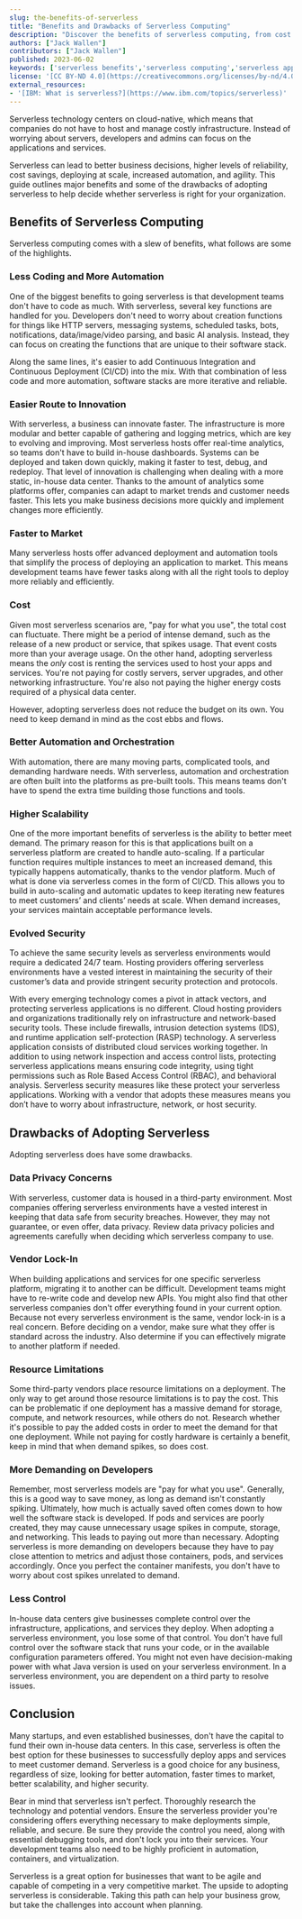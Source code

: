 ```yaml
---
slug: the-benefits-of-serverless
title: "Benefits and Drawbacks of Serverless Computing"
description: "Discover the benefits of serverless computing, from cost savings and scalability to reduced maintenance and better security."
authors: ["Jack Wallen"]
contributors: ["Jack Wallen"]
published: 2023-06-02
keywords: ['serverless benefits','serverless computing','serverless applications','reduce operational costs','increase productivity','serverless benefits','serverless web applications','backend services']
license: '[CC BY-ND 4.0](https://creativecommons.org/licenses/by-nd/4.0)'
external_resources:
- '[IBM: What is serverless?](https://www.ibm.com/topics/serverless)'
---
```


Serverless technology centers on cloud-native, which means that companies do not have to host and manage costly infrastructure. Instead of worrying about servers, developers and admins can focus on the applications and services.

Serverless can lead to better business decisions, higher levels of reliability, cost savings, deploying at scale, increased automation, and agility. This guide outlines major benefits and some of the drawbacks of adopting serverless to help decide whether serverless is right for your organization.

## Benefits of Serverless Computing

Serverless computing comes with a slew of benefits, what follows are some of the highlights.

### Less Coding and More Automation

One of the biggest benefits to going serverless is that development teams don't have to code as much. With serverless, several key functions are handled for you. Developers don't need to worry about creation functions for things like HTTP servers, messaging systems, scheduled tasks, bots, notifications, data/image/video parsing, and basic AI analysis. Instead, they can focus on creating the functions that are unique to their software stack.

Along the same lines, it's easier to add Continuous Integration and Continuous Deployment (CI/CD) into the mix. With that combination of less code and more automation, software stacks are more iterative and reliable.

### Easier Route to Innovation

With serverless, a business can innovate faster. The infrastructure is more modular and better capable of gathering and logging metrics, which are key to evolving and improving. Most serverless hosts offer real-time analytics, so teams don't have to build in-house dashboards. Systems can be deployed and taken down quickly, making it faster to test, debug, and redeploy. That level of innovation is challenging when dealing with a more static, in-house data center. Thanks to the amount of analytics some platforms offer, companies can adapt to market trends and customer needs faster. This lets you make business decisions more quickly and implement changes more efficiently.

### Faster to Market

Many serverless hosts offer advanced deployment and automation tools that simplify the process of deploying an application to market. This means development teams have fewer tasks along with all the right tools to deploy more reliably and efficiently.

### Cost

Given most serverless scenarios are, "pay for what you use", the total cost can fluctuate. There might be a period of intense demand, such as the release of a new product or service, that spikes usage. That event costs more than your average usage. On the other hand, adopting serverless means the *only* cost is renting the services used to host your apps and services. You're not paying for costly servers, server upgrades, and other networking infrastructure. You're also not paying the higher energy costs required of a physical data center.

However, adopting serverless does not reduce the budget on its own. You need to keep demand in mind as the cost ebbs and flows.

### Better Automation and Orchestration

With automation, there are many moving parts, complicated tools, and demanding hardware needs. With serverless, automation and orchestration are often built into the platforms as pre-built tools. This means teams don't have to spend the extra time building those functions and tools.

### Higher Scalability

One of the more important benefits of serverless is the ability to better meet demand. The primary reason for this is that applications built on a serverless platform are created to handle auto-scaling. If a particular function requires multiple instances to meet an increased demand, this typically happens automatically, thanks to the vendor platform. Much of what is done via serverless comes in the form of CI/CD. This allows you to build in auto-scaling and automatic updates to keep iterating new features to meet customers’ and clients’ needs at scale. When demand increases, your services maintain acceptable performance levels.

### Evolved Security

To achieve the same security levels as serverless environments would require a dedicated 24/7 team. Hosting providers offering serverless environments have a vested interest in maintaining the security of their customer’s data and provide stringent security protection and protocols.

With every emerging technology comes a pivot in attack vectors, and protecting serverless applications is no different. Cloud hosting providers and organizations traditionally rely on infrastructure and network-based security tools. These include firewalls, intrusion detection systems (IDS), and runtime application self-protection (RASP) technology. A serverless application consists of distributed cloud services working together. In addition to using network inspection and access control lists, protecting serverless applications means ensuring code integrity, using tight permissions such as Role Based Access Control (RBAC), and behavioral analysis. Serverless security measures like these protect your serverless applications. Working with a vendor that adopts these measures means you don’t have to worry about infrastructure, network, or host security.

## Drawbacks of Adopting Serverless

Adopting serverless does have some drawbacks.

### Data Privacy Concerns

With serverless, customer data is housed in a third-party environment. Most companies offering serverless environments have a vested interest in keeping that data safe from security breaches. However, they may not guarantee, or even offer, data privacy. Review data privacy policies and agreements carefully when deciding which serverless company to use.

### Vendor Lock-In

When building applications and services for one specific serverless platform, migrating it to another can be difficult. Development teams might have to re-write code and develop new APIs. You might also find that other serverless companies don't offer everything found in your current option. Because not every serverless environment is the same, vendor lock-in is a real concern. Before deciding on a vendor, make sure what they offer is standard across the industry. Also determine if you can effectively migrate to another platform if needed.

### Resource Limitations

Some third-party vendors place resource limitations on a deployment. The only way to get around those resource limitations is to pay the cost. This can be problematic if one deployment has a massive demand for storage, compute, and network resources, while others do not. Research whether it's possible to pay the added costs in order to meet the demand for that one deployment. While not paying for costly hardware is certainly a benefit, keep in mind that when demand spikes, so does cost.

### More Demanding on Developers

Remember, most serverless models are "pay for what you use". Generally, this is a good way to save money, as long as demand isn't constantly spiking. Ultimately, how much is actually saved often comes down to how well the software stack is developed. If pods and services are poorly created, they may cause unnecessary usage spikes in compute, storage, and networking. This leads to paying out more than necessary. Adopting serverless is more demanding on developers because they have to pay close attention to metrics and adjust those containers, pods, and services accordingly. Once you perfect the container manifests, you don't have to worry about cost spikes unrelated to demand.

### Less Control

In-house data centers give businesses complete control over the infrastructure, applications, and services they deploy. When adopting a serverless environment, you lose some of that control. You don't have full control over the software stack that runs your code, or in the available configuration parameters offered. You might not even have decision-making power with what Java version is used on your serverless environment. In a serverless environment, you are dependent on a third party to resolve issues.

## Conclusion

Many startups, and even established businesses, don't have the capital to fund their own in-house data centers. In this case, serverless is often the best option for these businesses to successfully deploy apps and services to meet customer demand. Serverless is a good choice for any business, regardless of size, looking for better automation, faster times to market, better scalability, and higher security.

Bear in mind that serverless isn't perfect. Thoroughly research the technology and potential vendors. Ensure the serverless provider you're considering offers everything necessary to make deployments simple, reliable, and secure. Be sure they provide the control you need, along with essential debugging tools, and don't lock you into their services. Your development teams also need to be highly proficient in automation, containers, and virtualization.

Serverless is a great option for businesses that want to be agile and capable of competing in a very competitive market. The upside to adopting serverless is considerable. Taking this path can help your business grow, but take the challenges into account when planning.